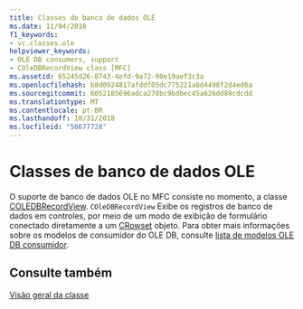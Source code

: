 ```yaml
---
title: Classes de banco de dados OLE
ms.date: 11/04/2016
f1_keywords:
- vc.classes.ole
helpviewer_keywords:
- OLE DB consumers, support
- COleDBRecordView class [MFC]
ms.assetid: 65245d26-8743-4efd-9a72-90e19aef3c3a
ms.openlocfilehash: b8d0924817afddf05dc775221a8d4498f2d4ed0a
ms.sourcegitcommit: 6052185696adca270bc9bdbec45a626dd89cdcdd
ms.translationtype: MT
ms.contentlocale: pt-BR
ms.lasthandoff: 10/31/2018
ms.locfileid: "50677728"
---
```

# <a name="ole-db-classes"></a>Classes de banco de dados OLE

O suporte de banco de dados OLE no MFC consiste no momento, a classe [COLEDBRecordView](../mfc/reference/coledbrecordview-class.md). `COleDBRecordView` Exibe os registros de banco de dados em controles, por meio de um modo de exibição de formulário conectado diretamente a um [CRowset](../data/oledb/crowset-class.md) objeto. Para obter mais informações sobre os modelos de consumidor do OLE DB, consulte [lista de modelos OLE DB consumidor](../data/oledb/ole-db-consumer-templates-reference.md).

## <a name="see-also"></a>Consulte também

[Visão geral da classe](../mfc/class-library-overview.md)

